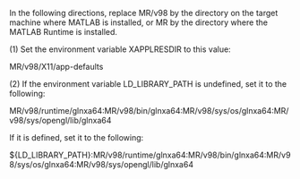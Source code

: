 In the following directions, replace MR/v98 by the directory on the target machine where MATLAB is installed, or MR by the directory where the MATLAB Runtime is installed.

(1) Set the environment variable XAPPLRESDIR to this value:

MR/v98/X11/app-defaults


(2) If the environment variable LD_LIBRARY_PATH is undefined, set it to the following:

MR/v98/runtime/glnxa64:MR/v98/bin/glnxa64:MR/v98/sys/os/glnxa64:MR/v98/sys/opengl/lib/glnxa64

If it is defined, set it to the following:

${LD_LIBRARY_PATH}:MR/v98/runtime/glnxa64:MR/v98/bin/glnxa64:MR/v98/sys/os/glnxa64:MR/v98/sys/opengl/lib/glnxa64